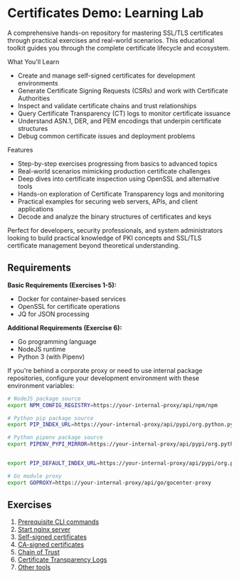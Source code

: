 # Certificates Demo: Learning Lab

A comprehensive hands-on repository for mastering SSL/TLS certificates through practical exercises and real-world scenarios. This educational toolkit guides you through the complete certificate lifecycle and ecosystem.

What You'll Learn
- Create and manage self-signed certificates for development environments
- Generate Certificate Signing Requests (CSRs) and work with Certificate Authorities
- Inspect and validate certificate chains and trust relationships
- Query Certificate Transparency (CT) logs to monitor certificate issuance
- Understand ASN.1, DER, and PEM encodings that underpin certificate structures
- Debug common certificate issues and deployment problems

Features
- Step-by-step exercises progressing from basics to advanced topics
- Real-world scenarios mimicking production certificate challenges
- Deep dives into certificate inspection using OpenSSL and alternative tools
- Hands-on exploration of Certificate Transparency logs and monitoring
- Practical examples for securing web servers, APIs, and client applications
- Decode and analyze the binary structures of certificates and keys

Perfect for developers, security professionals, and system administrators looking to build practical knowledge of PKI concepts and SSL/TLS certificate management beyond theoretical understanding.


## Requirements

**Basic Requirements (Exercises 1-5):**
- Docker for container-based services
- OpenSSL for certificate operations
- JQ for JSON processing

**Additional Requirements (Exercise 6):**
- Go programming language
- NodeJS runtime
- Python 3 (with Pipenv)

If you're behind a corporate proxy or need to use internal package repositories, configure your development environment with these environment variables:
```bash
# NodeJS package source
export NPM_CONFIG_REGISTRY=https://your-internal-proxy/api/npm/npm

# Python pip package source
export PIP_INDEX_URL=https://your-internal-proxy/api/pypi/org.python.pypi/simple

# Python pipenv package source
export PIPENV_PYPI_MIRROR=https://your-internal-proxy/api/pypi/org.python.pypi/simple


export PIP_DEFAULT_INDEX_URL=https://your-internal-proxy/api/pypi/org.python.pypi/simple

# Go module proxy
export GOPROXY=https://your-internal-proxy/api/go/gocenter-proxy
```


## Exercises

1. [Prerequisite CLI commands](./docs/prerequisite-info.md)
2. [Start nginx server](./docs/nginx-server.md)
3. [Self-signed certificates](./docs/selfsigned-certificates.md)
4. [CA-signed certificates](./docs/casigned-certificates.md)
5. [Chain of Trust](./docs/chain-of-trust.md)
6. [Certificate Transparency Logs](./docs/certificate-transparency-logs.md)
7. [Other tools](./docs/other-tools.md)

